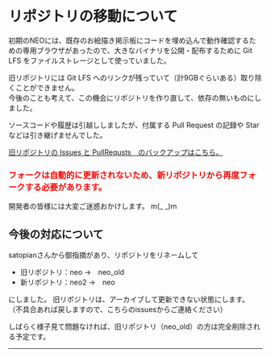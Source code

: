 # リポジトリの移動について

初期のNEOには、既存のお絵描き掲示板にコードを埋め込んで動作確認するための専用ブラウザがあったので、大きなバイナリを公開・配布するために Git LFS をファイルストレージとして使っていました。

旧リポジトリには Git LFS へのリンクが残っていて（計9GBぐらいある）取り除くことができません。  
今後のことも考えて、この機会にリポジトリを作り直して、依存の無いものにしました。

ソースコードや履歴は引越ししましたが、付属する Pull Request の記録や Star などは引き継げませんでした。

[旧リポジトリの Issues と PullRequsts　のバックアップはこちら。](https://funige.github.io/neo)

### <span style="color:red">フォークは自動的に更新されないため、新リポジトリから再度フォークする必要があります。</span>

開発者の皆様には大変ご迷惑おかけします。 m(\_ \_)m

## 今後の対応について

satopianさんから御指摘があり、リポジトリをリネームして

- 旧リポジトリ：neo →　neo_old
- 新リポジトリ：neo2 →　neo

にしました。
旧リポジトリは、アーカイブして更新できない状態にします。  
（不具合あれば戻しますので、こちらのissuesからご連絡ください）

しばらく様子見て問題なければ、旧リポジトリ（neo_old）の方は完全削除される予定です。

---
